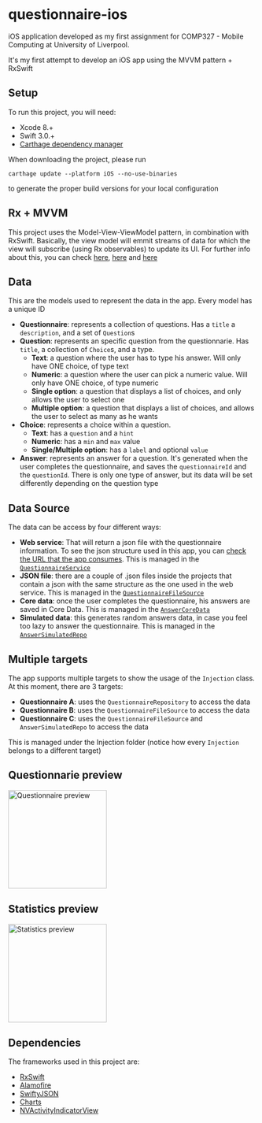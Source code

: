 # questionnaire-ios

iOS application developed as my first assignment for COMP327 - Mobile Computing at University of Liverpool.

It's my first attempt to develop an iOS app using the MVVM pattern + RxSwift

## Setup

To run this project, you will need:
- Xcode 8.+
- Swift 3.0.+
- [Carthage dependency manager](https://github.com/Carthage/Carthage)

When downloading the project, please run 

`carthage update --platform iOS --no-use-binaries`

to generate the proper build versions for your local configuration

## Rx + MVVM

This project uses the Model-View-ViewModel pattern, in combination with RxSwift. Basically, the view model will emmit streams of data for which the view will subscribe (using Rx observables) to update its UI. For further info about this, you can check [here](http://reactivex.io/), [here](https://realm.io/news/altconf-scott-gardner-reactive-programming-with-rxswift/) and [here](https://upday.github.io/blog/model-view-viewmodel/)

## Data

This are the models used to represent the data in the app. Every model has a unique ID

- __Questionnaire__: represents a collection of questions. Has a `title` a `description`, and a set of `Question`s
- __Question__: represents an specific question from the questionnarie. Has `title`, a collection of `Choice`s, and a type. 
   - __Text__: a question where the user has to type his answer. Will only have ONE choice, of type text
   - __Numeric__: a question where the user can pick a numeric value. Will only have ONE choice, of type numeric
   - __Single option__: a question that displays a list of choices, and only allows the user to select one
   - __Multiple option__: a question that displays a list of choices, and allows the user to select as many as he wants
- __Choice__: represents a choice within a question. 
   - __Text__: has a `question` and a `hint`
   - __Numeric__: has a `min` and `max` value
   - __Single/Multiple option__: has a `label` and optional `value`
- __Answer__: represents an answer for a question. It's generated when the user completes the questionnaire, and saves the `questionnaireId` and the `questionId`. There is only one type of answer, but its data will be set differently depending on the question type

## Data Source

The data can be access by four different ways:

- __Web service__: That will return a json file with the questionnaire information. To see the json structure used in this app, you can [check the URL that the app consumes](https://private-9d5799-questionnaireapp.apiary-mock.com/questionnaire). This is managed in the [`QuestionnaireService`](Questionnaire/Data/Source/Questionnaire/QuestionnaireService.swift)
- __JSON file__: there are a couple of .json files inside the projects that contain a json with the same structure as the one used in the web service. This is managed in the [`QuestionnaireFileSource`](Questionnaire/Data/Source/Questionnaire/QuestionnaireFileSource.swift)
- __Core data__: once the user completes the questionnaire, his answers are saved in Core Data. This is managed in the [`AnswerCoreData`](Questionnaire/Data/Source/Answer/AnswerCoreData.swift)
- __Simulated data__: this generates random answers data, in case you feel too lazy to answer the questionnaire. This is managed in the [`AnswerSimulatedRepo`](Questionnaire/Data/Source/Answer/AnswerSimulatedRepo.swift)

## Multiple targets

The app supports multiple targets to show the usage of the `Injection` class. At this moment, there are 3 targets:

- __Questionnaire A__: uses the `QuestionnaireRepository` to access the data
- __Questionnaire B__: uses the `QuestionnaireFileSource` to access the data
- __Questionnaire C__: uses the `QuestionnaireFileSource` and `AnswerSimulatedRepo` to access the data

This is managed under the Injection folder (notice how every `Injection` belongs to a different target)

## Questionnarie preview

<img src="https://media.giphy.com/media/3oriO5OASvOMfpHjCE/source.gif" alt="Questionnaire preview" width="200" />

## Statistics preview

<img src="https://media.giphy.com/media/3oriOiaALnZXCAjp60/source.gif" alt="Statistics preview" width="200" />

## Dependencies

The frameworks used in this project are:
- [RxSwift](https://github.com/ReactiveX/RxSwift)
- [Alamofire](https://github.com/Alamofire/Alamofire)
- [SwiftyJSON](https://github.com/SwiftyJSON/SwiftyJSON)
- [Charts](https://github.com/danielgindi/Charts)
- [NVActivityIndicatorView](https://github.com/ninjaprox/NVActivityIndicatorView)

